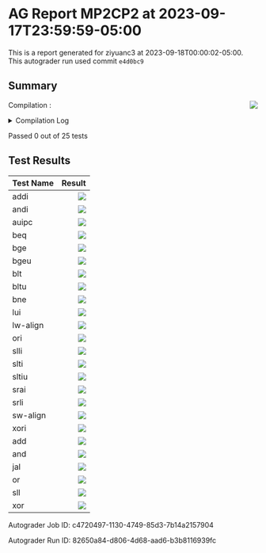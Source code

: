 # AG Report MP2CP2 at 2023-09-17T23:59:59-05:00
This is a report generated for ziyuanc3 at 2023-09-18T00:00:02-05:00. This autograder run used commit ``e4d0bc9``
## Summary 
Compilation : <img align="right" src="https://upload.wikimedia.org/wikipedia/en/thumb/b/ba/Red_x.svg/13px-Red_x.svg.png"> 
<details><summary>Compilation Log</summary> 

 ``` 
 mkdir -p sim
cd sim && vcs /grade_job/student_dut/pkg/rv32i_mux_types.sv /grade_job/student_dut/pkg/rv32i_types.sv /grade_job/student_dut/hdl/control.sv /grade_job/student_dut/hdl/regfile.sv /grade_job/student_dut/hdl/alu.sv /grade_job/student_dut/hdl/datapath.sv /grade_job/student_dut/hdl/ir.sv /grade_job/student_dut/hdl/mp2.sv /grade_job/student_dut/hvl/tb_itf.sv /grade_job/student_dut/hvl/memory.sv /grade_job/student_dut/hvl/source_tb.sv /grade_job/student_dut/hvl/top.sv /grade_job/student_dut/hvl/rvfimon.v -full64 -lca -sverilog +lint=all,noNS -timescale=1ns/1ns -debug_acc+all -kdb -fsdb -top mp2_tb -msg_config=../warn.config -l compile.log -licqueue

Warning-[LNX_OS_VERUN] Unsupported Linux version
  Linux version 'AlmaLinux release 8.7 (Stone Smilodon)' is not supported on 
  'x86_64' officially, assuming linux compatibility by default. Set 
  VCS_ARCH_OVERRIDE to linux or suse32 to override.
  Please refer to release notes for information on supported platforms.


Warning-[LINX_KRNL] Unsupported Linux kernel
  Linux kernel '5.4.0-150-generic' is not supported.
  Supported versions are 2.4* or 2.6*.

                         Chronologic VCS (TM)
      Version R-2020.12-SP1-1_Full64 -- Mon Sep 18 00:00:02 2023

                    Copyright (c) 1991 - 2021 Synopsys, Inc.
   This software and the associated documentation are proprietary to Synopsys,
 Inc. This software may only be used in accordance with the terms and conditions
 of a written license agreement with Synopsys, Inc. All other use, reproduction,
            or distribution of this software is strictly prohibited.


Warning-[LCA_FEATURES_ENABLED] Usage warning
  LCA features enabled by '-lca' argument on the command line.  For more 
  information regarding list of LCA features please refer to Chapter "LCA 
  features" in the VCS Release Notes

Parsing design file '/grade_job/student_dut/pkg/rv32i_mux_types.sv'
Parsing design file '/grade_job/student_dut/pkg/rv32i_types.sv'
Parsing design file '/grade_job/student_dut/hdl/control.sv'

Error-[SE] Syntax error
  Following verilog source has syntax error :
  "/grade_job/student_dut/hdl/control.sv", 87: token is '}'
  } state, next_states;
   ^

1 warning
1 error
CPU time: .260 seconds to compile
make: *** [Makefile:15: sim/simv] Error 255
 
 ``` 

 </details> 

Passed 0 out of 25 tests
## Test Results 
| Test Name | Result | 
| --- | --- | 
addi|<img align="right" src="https://upload.wikimedia.org/wikipedia/en/thumb/b/ba/Red_x.svg/13px-Red_x.svg.png">|
andi|<img align="right" src="https://upload.wikimedia.org/wikipedia/en/thumb/b/ba/Red_x.svg/13px-Red_x.svg.png">|
auipc|<img align="right" src="https://upload.wikimedia.org/wikipedia/en/thumb/b/ba/Red_x.svg/13px-Red_x.svg.png">|
beq|<img align="right" src="https://upload.wikimedia.org/wikipedia/en/thumb/b/ba/Red_x.svg/13px-Red_x.svg.png">|
bge|<img align="right" src="https://upload.wikimedia.org/wikipedia/en/thumb/b/ba/Red_x.svg/13px-Red_x.svg.png">|
bgeu|<img align="right" src="https://upload.wikimedia.org/wikipedia/en/thumb/b/ba/Red_x.svg/13px-Red_x.svg.png">|
blt|<img align="right" src="https://upload.wikimedia.org/wikipedia/en/thumb/b/ba/Red_x.svg/13px-Red_x.svg.png">|
bltu|<img align="right" src="https://upload.wikimedia.org/wikipedia/en/thumb/b/ba/Red_x.svg/13px-Red_x.svg.png">|
bne|<img align="right" src="https://upload.wikimedia.org/wikipedia/en/thumb/b/ba/Red_x.svg/13px-Red_x.svg.png">|
lui|<img align="right" src="https://upload.wikimedia.org/wikipedia/en/thumb/b/ba/Red_x.svg/13px-Red_x.svg.png">|
lw-align|<img align="right" src="https://upload.wikimedia.org/wikipedia/en/thumb/b/ba/Red_x.svg/13px-Red_x.svg.png">|
ori|<img align="right" src="https://upload.wikimedia.org/wikipedia/en/thumb/b/ba/Red_x.svg/13px-Red_x.svg.png">|
slli|<img align="right" src="https://upload.wikimedia.org/wikipedia/en/thumb/b/ba/Red_x.svg/13px-Red_x.svg.png">|
slti|<img align="right" src="https://upload.wikimedia.org/wikipedia/en/thumb/b/ba/Red_x.svg/13px-Red_x.svg.png">|
sltiu|<img align="right" src="https://upload.wikimedia.org/wikipedia/en/thumb/b/ba/Red_x.svg/13px-Red_x.svg.png">|
srai|<img align="right" src="https://upload.wikimedia.org/wikipedia/en/thumb/b/ba/Red_x.svg/13px-Red_x.svg.png">|
srli|<img align="right" src="https://upload.wikimedia.org/wikipedia/en/thumb/b/ba/Red_x.svg/13px-Red_x.svg.png">|
sw-align|<img align="right" src="https://upload.wikimedia.org/wikipedia/en/thumb/b/ba/Red_x.svg/13px-Red_x.svg.png">|
xori|<img align="right" src="https://upload.wikimedia.org/wikipedia/en/thumb/b/ba/Red_x.svg/13px-Red_x.svg.png">|
add|<img align="right" src="https://upload.wikimedia.org/wikipedia/en/thumb/b/ba/Red_x.svg/13px-Red_x.svg.png">|
and|<img align="right" src="https://upload.wikimedia.org/wikipedia/en/thumb/b/ba/Red_x.svg/13px-Red_x.svg.png">|
jal|<img align="right" src="https://upload.wikimedia.org/wikipedia/en/thumb/b/ba/Red_x.svg/13px-Red_x.svg.png">|
or|<img align="right" src="https://upload.wikimedia.org/wikipedia/en/thumb/b/ba/Red_x.svg/13px-Red_x.svg.png">|
sll|<img align="right" src="https://upload.wikimedia.org/wikipedia/en/thumb/b/ba/Red_x.svg/13px-Red_x.svg.png">|
xor|<img align="right" src="https://upload.wikimedia.org/wikipedia/en/thumb/b/ba/Red_x.svg/13px-Red_x.svg.png">|

Autograder Job ID: c4720497-1130-4749-85d3-7b14a2157904

Autograder Run ID: 82650a84-d806-4d68-aad6-b3b8116939fc
